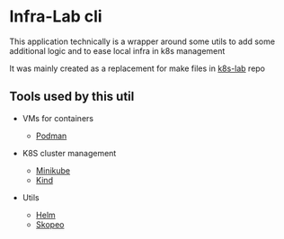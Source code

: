 # Infra-Lab cli

This application technically is a wrapper around some utils to add some additional logic and to ease local infra in k8s management

It was mainly created as a replacement for make files in [k8s-lab](https://github.com/yura-shutkin/k8s-lab) repo

## Tools used by this util

- VMs for containers
  - [Podman](https://podman.io/)

- K8S cluster management
  - [Minikube](https://minikube.sigs.k8s.io/)
  - [Kind](https://kind.sigs.k8s.io/)

- Utils
  - [Helm](https://helm.sh/)
  - [Skopeo](https://github.com/containers/skopeo)
